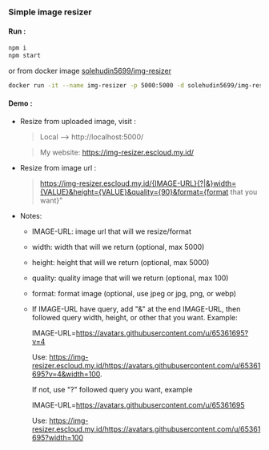 ### Simple image resizer

#### Run :

```bash
npm i
npm start
```

or from docker image [solehudin5699/img-resizer](https://hub.docker.com/r/solehudin5699/img-resizer)

```bash
docker run -it --name img-resizer -p 5000:5000 -d solehudin5699/img-resizer
```

#### Demo :

- Resize from uploaded image, visit :

  > Local --> http://localhost:5000/

  > My website: https://img-resizer.escloud.my.id/

- Resize from image url :

  > https://img-resizer.escloud.my.id/{IMAGE-URL}{?|&}width={VALUE}&height={VALUE}&quality={90}&format={format that you want}"

- Notes:

  - IMAGE-URL: image url that will we resize/format
  - width: width that will we return (optional, max 5000)
  - height: height that will we return (optional, max 5000)
  - quality: quality image that will we return (optional, max 100)
  - format: format image (optional, use jpeg or jpg, png, or webp)
  - If IMAGE-URL have query, add "&" at the end IMAGE-URL, then followed query width, height, or other that you want.
    Example:

    IMAGE-URL=https://avatars.githubusercontent.com/u/65361695?v=4

    Use: https://img-resizer.escloud.my.id/https://avatars.githubusercontent.com/u/65361695?v=4&width=100.

    If not, use "?" followed query you want, example

    IMAGE-URL=https://avatars.githubusercontent.com/u/65361695

    Use: https://img-resizer.escloud.my.id/https://avatars.githubusercontent.com/u/65361695?width=100

